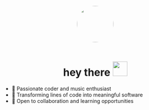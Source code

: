 <p align="center"><img src="https://avatars.githubusercontent.com/u/124270038?v=4" width="100" style="border-radius: 50%;"/></p>
<p align="center"><img src="https://komarev.com/ghpvc/?username=BintangDeveloper&style=flat-square&color=blue" alt=""></p>

<h1 align="center">hey there <img src="https://media.giphy.com/media/hvRJCLFzcasrR4ia7z/giphy.gif" width="40"></h1>

- 🔭 Passionate coder and music enthusiast
- 🌱 Transforming lines of code into meaningful software
- 👯 Open to collaboration and learning opportunities
